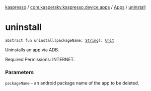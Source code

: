 [kaspresso](../../index.md) / [com.kaspersky.kaspresso.device.apps](../index.md) / [Apps](index.md) / [uninstall](./uninstall.md)

# uninstall

`abstract fun uninstall(packageName: `[`String`](https://kotlinlang.org/api/latest/jvm/stdlib/kotlin/-string/index.html)`): `[`Unit`](https://kotlinlang.org/api/latest/jvm/stdlib/kotlin/-unit/index.html)

Uninstalls an app via ADB.

Required Permissions: INTERNET.

### Parameters

`packageName` - an android package name of the app to be deleted.